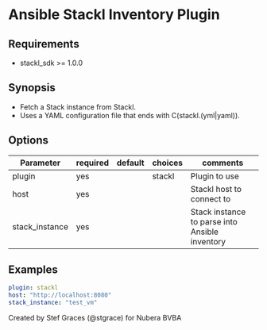# Ansible Stackl Inventory Plugin

## Requirements

* stackl_sdk >= 1.0.0

## Synopsis

* Fetch a Stack instance from Stackl.
* Uses a YAML configuration file that ends with C(stackl.(yml|yaml)).

## Options

| Parameter     | required    | default  | choices    | comments |
| ------------- |-------------| ---------|----------- |--------- |
| plugin     | yes    |   | stackl    | Plugin to use |
| host     | yes    |   |     | Stackl host to connect to |
| stack_instance     | yes    |   |     | Stack instance to parse into Ansible inventory |

## Examples

```yaml
plugin: stackl
host: "http://localhost:8080"
stack_instance: "test_vm"
```

Created by Stef Graces (@stgrace) for Nubera BVBA
